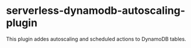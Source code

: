 # serverless-dynamodb-autoscaling-plugin
This plugin addes autoscaling and scheduled actions to DynamoDB tables.

